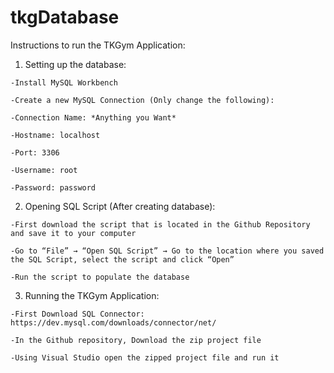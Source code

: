 # tkgDatabase
Instructions to run the TKGym Application:

  1. Setting up the database:
  
    -Install MySQL Workbench
    
    -Create a new MySQL Connection (Only change the following):
    
    -Connection Name: *Anything you Want*
    
    -Hostname: localhost
    
    -Port: 3306
    
    -Username: root
    
    -Password: password
    
      
  2. Opening SQL Script (After creating database):
  
    -First download the script that is located in the Github Repository and save it to your computer
    
    -Go to “File” → “Open SQL Script” → Go to the location where you saved the SQL Script, select the script and click “Open”
    
    -Run the script to populate the database
    
    
  3. Running the TKGym Application:
 
    -First Download SQL Connector: https://dev.mysql.com/downloads/connector/net/
    
    -In the Github repository, Download the zip project file
    
    -Using Visual Studio open the zipped project file and run it
    
    
